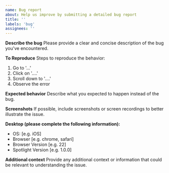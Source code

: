 ```yaml
---
name: Bug report
about: Help us improve by submitting a detailed bug report
title: ''
labels: 'bug'
assignees: ''
---
```


**Describe the bug**
Please provide a clear and concise description of the bug you've encountered.

**To Reproduce**
Steps to reproduce the behavior:

1. Go to '...'
2. Click on '....'
3. Scroll down to '....'
4. Observe the error

**Expected behavior**
Describe what you expected to happen instead of the bug.

**Screenshots**
If possible, include screenshots or screen recordings to better illustrate the issue.

**Desktop (please complete the following information):**

-   OS: [e.g. iOS]
-   Browser [e.g. chrome, safari]
-   Browser Version [e.g. 22]
-   Spotlight Version [e.g. 1.0.0]

**Additional context**
Provide any additional context or information that could be relevant to understanding the issue.
